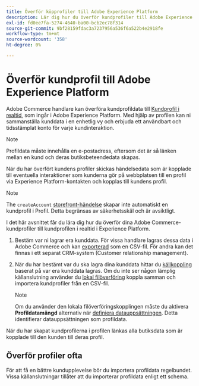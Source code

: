 ```yaml
---
title: Överför köpprofiler till Adobe Experience Platform
description: Lär dig hur du överför kundprofiler till Adobe Experience Platform.
exl-id: fd0ee7fa-5274-4640-ba00-bcb2ec78f314
source-git-commit: 9bf28159fdac3a7237956a536f6a522b4e2918fe
workflow-type: tm+mt
source-wordcount: '358'
ht-degree: 0%

---
```


# Överför kundprofil till Adobe Experience Platform

Adobe Commerce handlare kan överföra kundprofildata till [Kundprofil i realtid](https://experienceleague.adobe.com/docs/experience-platform/profile/home.html), som ingår i Adobe Experience Platform. Med hjälp av profilen kan ni sammanställa kunddata i en enhetlig vy och erbjuda ett användbart och tidsstämplat konto för varje kundinteraktion.

>[!NOTE]
>
> Profildata måste innehålla en e-postadress, eftersom det är så länken mellan en kund och deras butiksbeteendedata skapas.

När du har överfört kundens profiler skickas händelsedata som är kopplade till eventuella interaktioner som kunderna gör på webbplatsen till en profil via Experience Platform-kontakten och kopplas till kundens profil.

>[!NOTE]
>
> The `createAccount` [storefront-händelse](events.md) skapar inte automatiskt en kundprofil i Profil. Detta begränsas av säkerhetsskäl och är avsiktligt.

I det här avsnittet får du lära dig hur du överför dina Adobe Commerce-kundprofiler till kundprofilen i realtid i Experience Platform.

1. Bestäm var ni lagrar era kunddata. För vissa handlare lagras dessa data i Adobe Commerce och kan [exporterad](https://docs.magento.com/user-guide/system/data-export.html) som en CSV-fil. För andra kan det finnas i ett separat CRM-system (Customer relationship management).

1. När du har bestämt var du ska lagra dina kunddata hittar du [källkoppling](https://experienceleague.adobe.com/docs/experience-platform/sources/home.html) baserat på var era kunddata lagras. Om du inte ser någon lämplig källanslutning använder du [lokal filöverföring](https://experienceleague.adobe.com/docs/experience-platform/sources/ui-tutorials/create/local-system/local-file-upload.html) koppla samman och importera kundprofiler från en CSV-fil.

   >[!NOTE]
   >
   > Om du använder den lokala filöverföringskopplingen måste du aktivera **Profildatamängd** alternativ när [definiera datauppsättningen](https://experienceleague.adobe.com/docs/experience-platform/sources/ui-tutorials/create/local-system/local-file-upload.html#use-an-existing-dataset). Detta identifierar datauppsättningen som profildata.

När du har skapat kundprofilerna i profilen länkas alla butiksdata som är kopplade till den kunden till deras profil.

## Överför profiler ofta

För att få en bättre kundupplevelse bör du importera profildata regelbundet. Vissa källanslutningar tillåter att du importerar profildata enligt ett schema.
